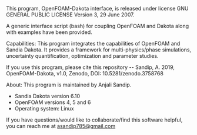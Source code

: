 This program, OpenFOAM-Dakota interface, is released under license GNU GENERAL PUBLIC LICENSE Version 3, 29 June 2007.

A generic interface script (bash) for coupling OpenFOAM and Dakota along with examples have been provided.

Capabilities: This program integrates the capabilities of OpenFOAM and Sandia Dakota. It provides a framework for multi-physics/phase simulations, uncertainty quantification, optimization and parameter studies.

If you use this program, please cite this repository -- Sandip, A. 2019, OpenFOAM-Dakota, v1.0, Zenodo, DOI: 10.5281/zenodo.3758768

About: This program is maintained by Anjali Sandip.

 - Sandia Dakota version 6.10
 - OpenFOAM versions 4, 5 and 6
 - Operating system: Linux

If you have questions/would like to collaborate/find this software helpful, you can reach me at asandip785@gmail.com
